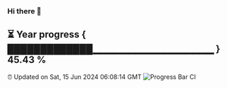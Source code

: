 ### Hi there 👋
⏳ Year progress { █████████████▁▁▁▁▁▁▁▁▁▁▁▁▁▁▁▁▁ } 45.43 %
---
⏰ Updated on Sat, 15 Jun 2024 06:08:14 GMT
![Progress Bar CI](https://github.com/Moyi321/Moyi321/workflows/Progress%20Bar%20CI/badge.svg)
